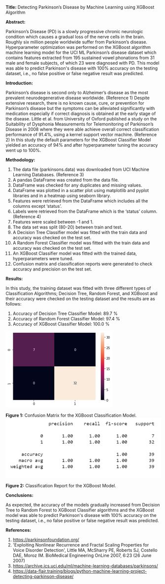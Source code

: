 __Title:__ Detecting Parkinson’s Disease by Machine Learning using XGBoost Algorithm

__Abstract:__

Parkinson’s Disease (PD) is a slowly progressive chronic neurologic condition which causes a gradual loss of the nerve cells in the brain. Roughly six million people worldwide suffer from Parkinson’s disease. Hyperparameter optimization was performed on the XGBoost algorithm machine learning model for the UCI ML Parkinson’s disease dataset which contains features extracted from 195 sustained vowel phonations from 31 male and female subjects, of which 23 were diagnosed with PD. This model was able to predict Parkinson's disease with 100% accuracy on the testing dataset, i.e., no false positive or false negative result was predicted.

__Introduction:__

Parkinson’s disease is second only to Alzheimer’s disease as the most prevalent neurodegenerative disease worldwide. (Reference 1) Despite extensive research, there is no known cause, cure, or prevention for Parkinson’s disease but the symptoms can be alleviated significantly with medication especially if correct diagnosis is obtained at the early stage of the disease. Little et al. from University of Oxford published a study on the Suitability of Dysphonia Measurements
for Telemonitoring of Parkinson’s Disease in 2008 where they were able achieve overall correct classification performance of 91.4%, using a kernel support vector machine. (Reference 2) In this study the default parameters for the XGBoost Classifier Model yielded an accuracy of 94% and after hyperparameter tuning the accuracy went up to 100%. 

__Methodology:__

1. The data file (parkinsons.data) was downloaded from UCI Machine Learning Databases. (Reference 3)
2. A pandas DataFrame was created from the data file.
3. DataFrame was checked for any duplicates and missing values.
4. DataFrame was plotted in a scatter plot using matplotlib and pyplot libraries and in a heatmap using seaborn library.
5. Features were retrieved from the DataFrame which includes all the columns except ‘status’.
6. Labels were retrieved from the DataFrame which is the ‘status’ column. (Reference 4)
7. Features were scaled between -1 and 1.
8. The data set was split (80-20) between train and test.
9. A Decision Tree Classifier model was fitted with the train data and accuracy was checked on the test set.
10. A Random Forest Classifier model was fitted with the train data and accuracy was checked on the test set.
11. An XGBoost Classifier model was fitted with the trained data, hyperparameters were tuned. 
12. Confusion matrix and classification reports were generated to check accuracy and precision on the test set.

__Results:__

In this study, the training dataset was fitted with three different types of Classification Algorithms; Decision Tree, Random Forest, and XGBoost and their accuracy were checked on the testing dataset and the results are as follows: 

1. Accuracy of Decision Tree Classifier Model: 89.7 %
2. Accuracy of Random Forest Classifier Model: 97.4 %
3. Accuracy of XGBoost Classifier Model: 100.0 %

![](https://github.com/SKandar-1/Figures/blob/main/XGBoost_Parkinsons_Confusion_Matrix.png)

__Figure 1:__ Confusion Matrix for the XGBoost Classification Model.
![](https://github.com/SKandar-1/Figures/blob/main/XGBoost_Parkinsons_Classification_Report.PNG)

__Figure 2:__ Classification Report for the XGBoost Model.

__Conclusions:__

As expected, the accuracy of the models gradually increased from Decision Tree to Random Forest to XGBoost Classifier algorithms and the XGBoost model was able to predict Parkinson's disease with 100% accuracy on the testing dataset, i.e., no false positive or false negative result was predicted.


__References:__
1. https://parkinsonfoundation.org/
2. 'Exploiting Nonlinear Recurrence and Fractal Scaling Properties for Voice Disorder Detection', Little MA, McSharry PE, Roberts SJ, Costello DAE, Moroz IM. BioMedical Engineering OnLine 2007, 6:23 (26 June 2007)
3. https://archive.ics.uci.edu/ml/machine-learning-databases/parkinsons/
4. https://data-flair.training/blogs/python-machine-learning-project-detecting-parkinson-disease/

